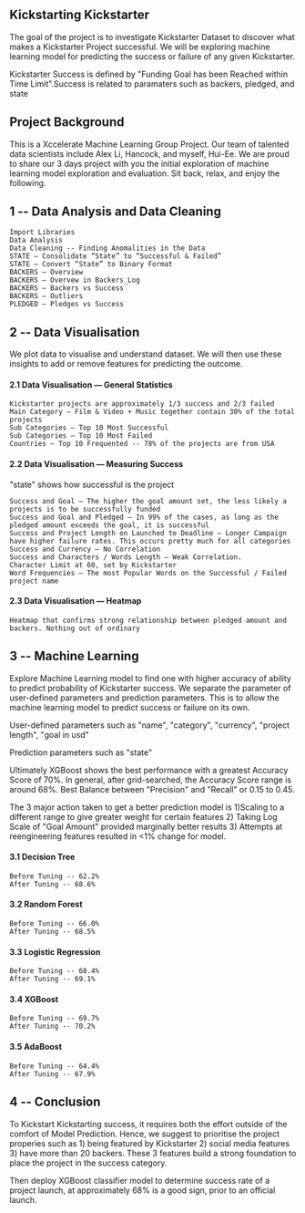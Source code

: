 ## Kickstarting Kickstarter
The goal of the project is to investigate Kickstarter Dataset to discover what makes a Kickstarter Project successful. We will be exploring machine learning model for predicting the success or failure of any given Kickstarter. 

Kickstarter Success is defined by "Funding Goal has been Reached within Time Limit".Success is related to paramaters such as backers, pledged, and state

## Project Background
This is a Xccelerate Machine Learning Group Project. Our team of talented data scientists include Alex Li, Hancock, and myself, Hui-Ee. We are proud to share our 3 days project with you the initial exploration of machine learning model exploration and evaluation. Sit back, relax, and enjoy the following.

## 1 -- Data Analysis and Data Cleaning
    Import Libraries
    Data Analysis
    Data Cleaning -- Finding Anomalities in the Data
    STATE — Consolidate “State” to “Successful & Failed”
    STATE — Convert “State” to Binary Format
    BACKERS — Overview
    BACKERS — Overvew in Backers_Log
    BACKERS — Backers vs Success
    BACKERS — Outliers
    PLEDGED — Pledges vs Success

## 2 -- Data Visualisation
We plot data to visualise and understand dataset. We will then use these insights to add or remove features for predicting the outcome.
#### 2.1  Data Visualisation — General Statistics
    Kickstarter projects are approximately 1/3 success and 2/3 failed
    Main Category — Film & Video + Music together contain 30% of the total projects 
    Sub Categories — Top 10 Most Successful 
    Sub Categories — Top 10 Most Failed 
    Countries — Top 10 Frequented -- 78% of the projects are from USA
    
#### 2.2  Data Visualisation — Measuring Success
"state" shows how successful is the project

    Success and Goal — The higher the goal amount set, the less likely a projects is to be successfully funded
    Success and Goal and Pledged — In 99% of the cases, as long as the pledged amount exceeds the goal, it is successful
    Success and Project Length on Launched to Deadline — Longer Campaign have higher failure rates. This occurs pretty much for all categories
    Success and Currency — No Correlation
    Success and Characters / Words Length — Weak Correlation.
    Character Limit at 60, set by Kickstarter
    Word Frequencies — The most Popular Words on the Successful / Failed project name
    
#### 2.3  Data Visualisation — Heatmap
    Heatmap that confirms strong relationship between pledged amount and backers. Nothing out of ordinary
    
## 3 -- Machine Learning
Explore Machine Learning model to find one with higher accuracy of ability to predict probability of Kickstarter success. We separate the parameter of user-defined parameters and prediction parameters. This is to allow the machine learning model to predict success or failure on its own.

User-defined parameters such as "name", "category", "currency", "project length", "goal in usd"

Prediction parameters such as "state"

Ultimately XGBoost shows the best performance with a greatest Accuracy Score of 70%. In general, after grid-searched, the Accuracy Score range is around 68%. Best Balance between "Precision" and "Recall" or 0.15 to 0.45.

The 3 major action taken to get a better prediction model is 1)Scaling to a different range to give greater weight for certain features 2) Taking Log Scale of "Goal Amount" provided marginally better results 3) Attempts at reengineering features resulted in <1% change for model.

#### 3.1  Decision Tree
    Before Tuning -- 62.2%
    After Tuning -- 68.6%
#### 3.2  Random Forest
    Before Tuning -- 66.0%
    After Tuning -- 68.5%
#### 3.3  Logistic Regression
    Before Tuning -- 68.4%
    After Tuning -- 69.1% 
#### 3.4  XGBoost
    Before Tuning -- 69.7%
    After Tuning -- 70.2% 
#### 3.5  AdaBoost
    Before Tuning -- 64.4%
    After Tuning -- 67.9%

## 4 -- Conclusion
To Kickstart Kickstarting success, it requires both the effort outside of the comfort of  Model Prediction. Hence, we suggest to prioritise the project properies such as 1) being featured by Kickstarter 2) social media features 3) have more than 20 backers. These 3 features build a strong foundation to place the project in the success category.

Then deploy XGBoost classifier model to determine success rate of a project launch, at approximately 68% is a good sign, prior to an official launch. 



